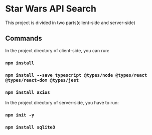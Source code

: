 # Star Wars API Search

This project is divided in two parts(client-side and server-side)

## Commands

In the project directory of client-side, you can run:
### `npm install`
### `npm install --save typescript @types/node @types/react @types/react-dom @types/jest`
### `npm install axios`

In the project directory of server-side, you have to run:
### `npm init -y`
### `npm install sqlite3`


